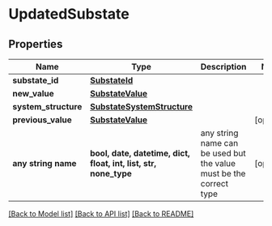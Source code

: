 # UpdatedSubstate


## Properties
Name | Type | Description | Notes
------------ | ------------- | ------------- | -------------
**substate_id** | [**SubstateId**](SubstateId.md) |  | 
**new_value** | [**SubstateValue**](SubstateValue.md) |  | 
**system_structure** | [**SubstateSystemStructure**](SubstateSystemStructure.md) |  | 
**previous_value** | [**SubstateValue**](SubstateValue.md) |  | [optional] 
**any string name** | **bool, date, datetime, dict, float, int, list, str, none_type** | any string name can be used but the value must be the correct type | [optional]

[[Back to Model list]](../README.md#documentation-for-models) [[Back to API list]](../README.md#documentation-for-api-endpoints) [[Back to README]](../README.md)


